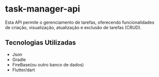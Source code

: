 # task-manager-api
Esta API permite o gerenciamento de tarefas, oferecendo funcionalidades de criação, visualização, atualização e exclusão de tarefas (CRUD).

## Tecnologias Utilizadas
- Json
- Gradle
- FireBase(ou outro banco de dados)
- Flutter/dart
